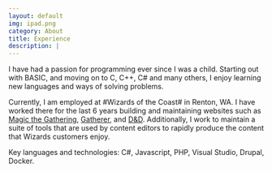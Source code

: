 ```yaml
---
layout: default
img: ipad.png
category: About
title: Experience
description: |
---
```

  I have had a passion for programming ever since I was a child.  Starting out with BASIC, and moving on to C, C++, C# and many others, I enjoy learning new languages and ways of solving problems.
  
  Currently, I am employed at #Wizards of the Coast# in Renton, WA.  I have worked there for the last 6 years building and maintaining websites such as [Magic the Gathering](https://magic.wizards.com), [Gatherer](https://gatherer.wizards.com), and [D&D](https://dnd.wizards.com).  Additionally, I work to maintain a suite of tools that are used by content editors to rapidly produce the content that Wizards customers enjoy.
  
  Key languages and technologies: C#, Javascript, PHP, Visual Studio, Drupal, Docker.
